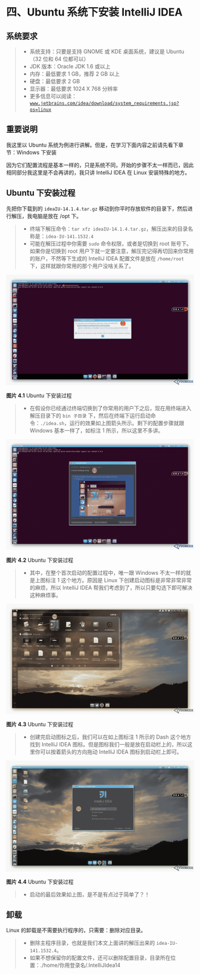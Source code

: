# 四、Ubuntu 系统下安装 IntelliJ IDEA

## 系统要求

> *   系统支持：只要是支持 GNOME 或 KDE 桌面系统，建议是 Ubuntu（32 位和 64 位都可以）
> *   JDK 版本：Oracle JDK 1.6 或以上
> *   内存：最低要求 1 GB，推荐 2 GB 以上
> *   硬盘：最低要求 2 GB
> *   显示器：最低要求 1024 X 768 分辨率
> *   更多信息可以阅读：[`www.jetbrains.com/idea/download/system_requirements.jsp?os=linux`](https://www.jetbrains.com/idea/download/system_requirements.jsp?os=linux)

## 重要说明

我这里以 Ubuntu 系统为例进行讲解。但是，在学习下面内容之前请先看下章节：Windows 下安装

因为它们配置流程是基本一样的，只是系统不同，开始的步骤不太一样而已，因此相同部分我这里是不会再讲的，我只讲 IntelliJ IDEA 在 Linux 安装特殊的地方。

## Ubuntu 下安装过程

先把你下载到的 `ideaIU-14.1.4.tar.gz` 移动到你平时存放软件的目录下，然后进行解压，我电脑是放在 /opt 下。

> *   终端下解压命令：`tar xfz ideaIU-14.1.4.tar.gz`，解压出来的目录名称是：`idea-IU-141.1532.4`
> *   可能在解压过程中你需要 `sudo` 命令权限，或者是切换到 root 账号下。如果你是切换到 root 用户下就一定要注意，解压完记得再切回来你常用的账户，不然等下生成的 IntelliJ IDEA 配置文件是放在 `/home/root` 下，这样就跟你常用的那个用户没啥关系了。

![Ubuntu 下安装过程](img/iv-a-ubuntu-install-1.jpg)

**图片 4.1** Ubuntu 下安装过程

> *   在假设你已经通过终端切换到了你常用的用户下之后，现在用终端进入解压目录下的 `bin 子目录` 下，然后在终端下运行启动命令：`./idea.sh`，运行的效果如上图箭头所示。剩下的配置步骤就跟 Windows 基本一样了，如标注 1 所示，所以这里不多讲。

![Ubuntu 下安装过程](img/iv-a-ubuntu-install-2.jpg)

**图片 4.2** Ubuntu 下安装过程

> *   其中，在整个首次启动的配置过程中，唯一跟 Windows 不太一样的就是上图标注 1 这个地方。原因是 Linux 下创建启动图标是非常非常非常的麻烦，所以 IntelliJ IDEA 帮我们考虑到了，所以只要勾选下即可解决这种麻烦事。

![Ubuntu 下安装过程](img/iv-a-ubuntu-install-3.jpg)

**图片 4.3** Ubuntu 下安装过程

> *   创建完启动图标之后，我们可以在如上图标注 1 所示的 Dash 这个地方找到 IntelliJ IDEA 图标。但是图标我们一般是放在启动栏上的，所以这里你可以按着箭头的方向拖动 IntelliJ IDEA 图标到启动栏上即可。

![Ubuntu 下安装过程](img/iv-a-ubuntu-install-4.jpg)

**图片 4.4** Ubuntu 下安装过程

> *   启动的最后效果如上图，是不是有点过于简单了？！

## 卸载

Linux 的卸载是不需要执行程序的，只需要：删除对应目录。

> *   删除主程序目录，也就是我们本文上面讲的解压出来的 `idea-IU-141.1532.4`。
> *   如果不想保留你的配置文件，还可以删除配置目录，目录所在位置：./home/你用登录名/.IntelliJIdea14
